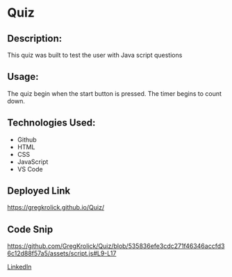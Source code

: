 # Quiz

## Description:
This quiz was built to test the user with Java script questions

## Usage: 
The quiz begin when the start button is pressed. The timer begins to count down. 

## Technologies Used:
* Github
* HTML
* CSS
* JavaScript
* VS Code

## Deployed Link
https://gregkrolick.github.io/Quiz/

## Code Snip
https://github.com/GregKrolick/Quiz/blob/535836efe3cdc271f46346accfd36c12d88f57a5/assets/script.js#L9-L17

[LinkedIn](https://www.linkedin.com/in/gregory-krolick-617515134/)